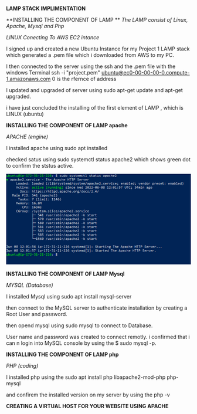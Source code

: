 **LAMP STACK IMPLIMENTATION**

**INSTALLING THE COMPONENT OF LAMP **
 *The LAMP consist of Linux, Apache, Mysql and Php* 

*LINUX*
*Conecting To AWS EC2 intance*

I signed up and created a new Ubuntu Instance for my Project 1 LAMP stack which generated a .pem file which i downloaded from AWS to my PC.

I then connected to the server using the ssh and the .pem file with the windows Terminal ssh -i "project.pem" ubuntu@ec0-00-00-00-0.compute-1.amazonaws.com
0 is the rfernce of address

I updated  and upgraded of server using sudo apt-get update and apt-get upgraded.

i have just concluded the installing of the first element of LAMP , which is LINUX (ubuntu)

**INSTALLING THE COMPONENT OF LAMP  apache**

*APACHE (engine)*

I installed apache using sudo apt installed

checked satus using sudo systemctl status apache2 which shows green dot to confirm the ststus active.

![Apache status](Images/Status_of_Apache.png)

**INSTALLING THE COMPONENT OF LAMP  Mysql**

*MYSQL (Database)*

I installed Mysql using sudo apt install mysql-server

then connect to the MySQL server to authenticate installation by creating a Root User and password.

then opend mysql using sudo mysql to connect to Database.

User name and password was created to connect remotly. i confirmed that i can n login into MySQL console by using the $ sudo mysql -p.

**INSTALLING THE COMPONENT OF LAMP  php**

*PHP (coding)*

I installed php using the sudo apt install php libapache2-mod-php php-mysql

and confirem the installed version on my server by using the php -v

**CREATING A VIRTUAL HOST FOR YOUR WEBSITE USING APACHE**
